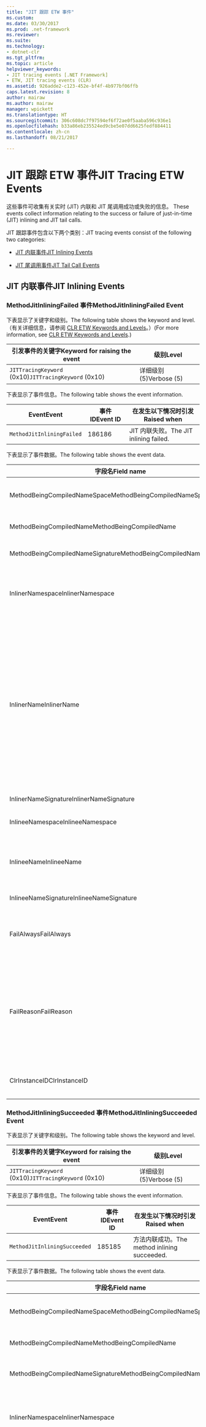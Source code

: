 ```yaml
---
title: "JIT 跟踪 ETW 事件"
ms.custom: 
ms.date: 03/30/2017
ms.prod: .net-framework
ms.reviewer: 
ms.suite: 
ms.technology:
- dotnet-clr
ms.tgt_pltfrm: 
ms.topic: article
helpviewer_keywords:
- JIT tracing events [.NET Framework]
- ETW, JIT tracing events (CLR)
ms.assetid: 926adde2-c123-452e-bf4f-4b977bf06ffb
caps.latest.revision: 8
author: mairaw
ms.author: mairaw
manager: wpickett
ms.translationtype: HT
ms.sourcegitcommit: 306c608dc7f97594ef6f72ae0f5aaba596c936e1
ms.openlocfilehash: b33a86eb235524ed9cbe5e07dd6625fedf884411
ms.contentlocale: zh-cn
ms.lasthandoff: 08/21/2017

---
```

# <a name="jit-tracing-etw-events"></a><span data-ttu-id="2fce1-102">JIT 跟踪 ETW 事件</span><span class="sxs-lookup"><span data-stu-id="2fce1-102">JIT Tracing ETW Events</span></span>
<span data-ttu-id="2fce1-103"><a name="top"></a> 这些事件可收集有关实时 (JIT) 内联和 JIT 尾调用成功或失败的信息。</span><span class="sxs-lookup"><span data-stu-id="2fce1-103"><a name="top"></a> These events collect information relating to the success or failure of just-in-time (JIT) inlining and JIT tail calls.</span></span>  
  
 <span data-ttu-id="2fce1-104">JIT 跟踪事件包含以下两个类别：</span><span class="sxs-lookup"><span data-stu-id="2fce1-104">JIT tracing events consist of the following two categories:</span></span>  
  
-   [<span data-ttu-id="2fce1-105">JIT 内联事件</span><span class="sxs-lookup"><span data-stu-id="2fce1-105">JIT Inlining Events</span></span>](#jit_inlining_events)  
  
-   [<span data-ttu-id="2fce1-106">JIT 尾调用事件</span><span class="sxs-lookup"><span data-stu-id="2fce1-106">JIT Tail Call Events</span></span>](#jit_tail_call_events)  
  
<a name="jit_inlining_events"></a>   
## <a name="jit-inlining-events"></a><span data-ttu-id="2fce1-107">JIT 内联事件</span><span class="sxs-lookup"><span data-stu-id="2fce1-107">JIT Inlining Events</span></span>  
  
### <a name="methodjitinliningfailed-event"></a><span data-ttu-id="2fce1-108">MethodJitInliningFailed 事件</span><span class="sxs-lookup"><span data-stu-id="2fce1-108">MethodJitInliningFailed Event</span></span>  
 <span data-ttu-id="2fce1-109">下表显示了关键字和级别。</span><span class="sxs-lookup"><span data-stu-id="2fce1-109">The following table shows the keyword and level.</span></span> <span data-ttu-id="2fce1-110">（有关详细信息，请参阅 [CLR ETW Keywords and Levels](../../../docs/framework/performance/clr-etw-keywords-and-levels.md)。）</span><span class="sxs-lookup"><span data-stu-id="2fce1-110">(For more information, see [CLR ETW Keywords and Levels](../../../docs/framework/performance/clr-etw-keywords-and-levels.md).)</span></span>  
  
|<span data-ttu-id="2fce1-111">引发事件的关键字</span><span class="sxs-lookup"><span data-stu-id="2fce1-111">Keyword for raising the event</span></span>|<span data-ttu-id="2fce1-112">级别</span><span class="sxs-lookup"><span data-stu-id="2fce1-112">Level</span></span>|  
|-----------------------------------|-----------|  
|<span data-ttu-id="2fce1-113">`JITTracingKeyword` (0x10)</span><span class="sxs-lookup"><span data-stu-id="2fce1-113">`JITTracingKeyword` (0x10)</span></span>|<span data-ttu-id="2fce1-114">详细级别 (5)</span><span class="sxs-lookup"><span data-stu-id="2fce1-114">Verbose (5)</span></span>|  
  
 <span data-ttu-id="2fce1-115">下表显示了事件信息。</span><span class="sxs-lookup"><span data-stu-id="2fce1-115">The following table shows the event information.</span></span>  
  
|<span data-ttu-id="2fce1-116">Event</span><span class="sxs-lookup"><span data-stu-id="2fce1-116">Event</span></span>|<span data-ttu-id="2fce1-117">事件 ID</span><span class="sxs-lookup"><span data-stu-id="2fce1-117">Event ID</span></span>|<span data-ttu-id="2fce1-118">在发生以下情况时引发</span><span class="sxs-lookup"><span data-stu-id="2fce1-118">Raised when</span></span>|  
|-----------|--------------|-----------------|  
|`MethodJitInliningFailed`|<span data-ttu-id="2fce1-119">186</span><span class="sxs-lookup"><span data-stu-id="2fce1-119">186</span></span>|<span data-ttu-id="2fce1-120">JIT 内联失败。</span><span class="sxs-lookup"><span data-stu-id="2fce1-120">The JIT inlining failed.</span></span>|  
  
 <span data-ttu-id="2fce1-121">下表显示了事件数据。</span><span class="sxs-lookup"><span data-stu-id="2fce1-121">The following table shows the event data.</span></span>  
  
|<span data-ttu-id="2fce1-122">字段名</span><span class="sxs-lookup"><span data-stu-id="2fce1-122">Field name</span></span>|<span data-ttu-id="2fce1-123">数据类型</span><span class="sxs-lookup"><span data-stu-id="2fce1-123">Data type</span></span>|<span data-ttu-id="2fce1-124">说明</span><span class="sxs-lookup"><span data-stu-id="2fce1-124">Description</span></span>|  
|----------------|---------------|-----------------|  
|<span data-ttu-id="2fce1-125">MethodBeingCompiledNameSpace</span><span class="sxs-lookup"><span data-stu-id="2fce1-125">MethodBeingCompiledNameSpace</span></span>|<span data-ttu-id="2fce1-126">win:UnicodeString</span><span class="sxs-lookup"><span data-stu-id="2fce1-126">win:UnicodeString</span></span>|<span data-ttu-id="2fce1-127">正在编译的方法的命名空间。</span><span class="sxs-lookup"><span data-stu-id="2fce1-127">Namespace of the method that is being compiled.</span></span>|  
|<span data-ttu-id="2fce1-128">MethodBeingCompiledName</span><span class="sxs-lookup"><span data-stu-id="2fce1-128">MethodBeingCompiledName</span></span>|<span data-ttu-id="2fce1-129">win:UnicodeString</span><span class="sxs-lookup"><span data-stu-id="2fce1-129">win:UnicodeString</span></span>|<span data-ttu-id="2fce1-130">正在编译的方法的名称。</span><span class="sxs-lookup"><span data-stu-id="2fce1-130">Name of the method that is being compiled.</span></span>|  
|<span data-ttu-id="2fce1-131">MethodBeingCompiledNameSignature</span><span class="sxs-lookup"><span data-stu-id="2fce1-131">MethodBeingCompiledNameSignature</span></span>|<span data-ttu-id="2fce1-132">win:UnicodeString</span><span class="sxs-lookup"><span data-stu-id="2fce1-132">win:UnicodeString</span></span>|<span data-ttu-id="2fce1-133">正在编译的方法的签名。</span><span class="sxs-lookup"><span data-stu-id="2fce1-133">Signature of the method that is being compiled.</span></span>|  
|<span data-ttu-id="2fce1-134">InlinerNamespace</span><span class="sxs-lookup"><span data-stu-id="2fce1-134">InlinerNamespace</span></span>|<span data-ttu-id="2fce1-135">win:UnicodeString</span><span class="sxs-lookup"><span data-stu-id="2fce1-135">win:UnicodeString</span></span>|<span data-ttu-id="2fce1-136">JIT 编译器正在尝试为其生成代码的方法的命名空间。</span><span class="sxs-lookup"><span data-stu-id="2fce1-136">The namespace of the method the JIT compiler is trying to generate code for.</span></span>|  
|<span data-ttu-id="2fce1-137">InlinerName</span><span class="sxs-lookup"><span data-stu-id="2fce1-137">InlinerName</span></span>|<span data-ttu-id="2fce1-138">win:UnicodeString</span><span class="sxs-lookup"><span data-stu-id="2fce1-138">win:UnicodeString</span></span>|<span data-ttu-id="2fce1-139">编译器正在尝试为其生成代码的方法的名称。</span><span class="sxs-lookup"><span data-stu-id="2fce1-139">The name of the method the compiler is attempting to generate code for.</span></span> <span data-ttu-id="2fce1-140">如果编译器正在尝试将代码内联到 `MethodBeingCompiledName` ，而不是生成对 `MethodBeingCompiledName` 的调用，则此名称可能会与 `InlinerName`不相同。</span><span class="sxs-lookup"><span data-stu-id="2fce1-140">This might not be the same as `MethodBeingCompiledName` if the compiler is attempting to inline code into `MethodBeingCompiledName` instead of generating a call to `InlinerName`.</span></span>|  
|<span data-ttu-id="2fce1-141">InlinerNameSignature</span><span class="sxs-lookup"><span data-stu-id="2fce1-141">InlinerNameSignature</span></span>|<span data-ttu-id="2fce1-142">win:UnicodeString</span><span class="sxs-lookup"><span data-stu-id="2fce1-142">win:UnicodeString</span></span>|<span data-ttu-id="2fce1-143">内联方的签名。</span><span class="sxs-lookup"><span data-stu-id="2fce1-143">The signature for the inliner.</span></span>|  
|<span data-ttu-id="2fce1-144">InlineeNamespace</span><span class="sxs-lookup"><span data-stu-id="2fce1-144">InlineeNamespace</span></span>|<span data-ttu-id="2fce1-145">win:UnicodeString</span><span class="sxs-lookup"><span data-stu-id="2fce1-145">win:UnicodeString</span></span>|<span data-ttu-id="2fce1-146">被内联方的命名空间。</span><span class="sxs-lookup"><span data-stu-id="2fce1-146">The namespace of the inlinee.</span></span>|  
|<span data-ttu-id="2fce1-147">InlineeName</span><span class="sxs-lookup"><span data-stu-id="2fce1-147">InlineeName</span></span>|<span data-ttu-id="2fce1-148">win:UnicodeString</span><span class="sxs-lookup"><span data-stu-id="2fce1-148">win:UnicodeString</span></span>|<span data-ttu-id="2fce1-149">编译器正在尝试内联的方法（不生成对此方法的调用）。</span><span class="sxs-lookup"><span data-stu-id="2fce1-149">The method the compiler is trying to inline (not generate a call to).</span></span>|  
|<span data-ttu-id="2fce1-150">InlineeNameSignature</span><span class="sxs-lookup"><span data-stu-id="2fce1-150">InlineeNameSignature</span></span>|<span data-ttu-id="2fce1-151">win:UnicodeString</span><span class="sxs-lookup"><span data-stu-id="2fce1-151">win:UnicodeString</span></span>|<span data-ttu-id="2fce1-152">被内联方的签名。</span><span class="sxs-lookup"><span data-stu-id="2fce1-152">The signature for the inlinee.</span></span>|  
|<span data-ttu-id="2fce1-153">FailAlways</span><span class="sxs-lookup"><span data-stu-id="2fce1-153">FailAlways</span></span>|<span data-ttu-id="2fce1-154">win:Boolean</span><span class="sxs-lookup"><span data-stu-id="2fce1-154">win:Boolean</span></span>|<span data-ttu-id="2fce1-155">提示 JIT 编译器针对被内联方的内联操作将始终失败。</span><span class="sxs-lookup"><span data-stu-id="2fce1-155">A hint to the JIT compiler that inlining will always fail for the inlinee.</span></span>|  
|<span data-ttu-id="2fce1-156">FailReason</span><span class="sxs-lookup"><span data-stu-id="2fce1-156">FailReason</span></span>|<span data-ttu-id="2fce1-157">win:UnicodeString</span><span class="sxs-lookup"><span data-stu-id="2fce1-157">win:UnicodeString</span></span>|<span data-ttu-id="2fce1-158">INLINE_NEVER 表示前一个内联尝试确定了内联操作因某些其他原因将永远不会成功；否则为任意形式的文本。</span><span class="sxs-lookup"><span data-stu-id="2fce1-158">INLINE_NEVER means a previous inlining attempt determined that inlining will never succeed for some other reason; otherwise, free-form text.</span></span>|  
|<span data-ttu-id="2fce1-159">ClrInstanceID</span><span class="sxs-lookup"><span data-stu-id="2fce1-159">ClrInstanceID</span></span>|<span data-ttu-id="2fce1-160">win:UnicodeString</span><span class="sxs-lookup"><span data-stu-id="2fce1-160">win:UnicodeString</span></span>|<span data-ttu-id="2fce1-161">CLR 或 CoreCLR 的实例的唯一 ID。</span><span class="sxs-lookup"><span data-stu-id="2fce1-161">Unique ID for the instance of CLR or CoreCLR.</span></span>|  
  
### <a name="methodjitinliningsucceeded-event"></a><span data-ttu-id="2fce1-162">MethodJitInliningSucceeded 事件</span><span class="sxs-lookup"><span data-stu-id="2fce1-162">MethodJitInliningSucceeded Event</span></span>  
 <span data-ttu-id="2fce1-163">下表显示了关键字和级别。</span><span class="sxs-lookup"><span data-stu-id="2fce1-163">The following table shows the keyword and level.</span></span>  
  
|<span data-ttu-id="2fce1-164">引发事件的关键字</span><span class="sxs-lookup"><span data-stu-id="2fce1-164">Keyword for raising the event</span></span>|<span data-ttu-id="2fce1-165">级别</span><span class="sxs-lookup"><span data-stu-id="2fce1-165">Level</span></span>|  
|-----------------------------------|-----------|  
|<span data-ttu-id="2fce1-166">`JITTracingKeyword` (0x10)</span><span class="sxs-lookup"><span data-stu-id="2fce1-166">`JITTracingKeyword` (0x10)</span></span>|<span data-ttu-id="2fce1-167">详细级别 (5)</span><span class="sxs-lookup"><span data-stu-id="2fce1-167">Verbose (5)</span></span>|  
  
 <span data-ttu-id="2fce1-168">下表显示了事件信息。</span><span class="sxs-lookup"><span data-stu-id="2fce1-168">The following table shows the event information.</span></span>  
  
|<span data-ttu-id="2fce1-169">Event</span><span class="sxs-lookup"><span data-stu-id="2fce1-169">Event</span></span>|<span data-ttu-id="2fce1-170">事件 ID</span><span class="sxs-lookup"><span data-stu-id="2fce1-170">Event ID</span></span>|<span data-ttu-id="2fce1-171">在发生以下情况时引发</span><span class="sxs-lookup"><span data-stu-id="2fce1-171">Raised when</span></span>|  
|-----------|--------------|-----------------|  
|`MethodJitInliningSucceeded`|<span data-ttu-id="2fce1-172">185</span><span class="sxs-lookup"><span data-stu-id="2fce1-172">185</span></span>|<span data-ttu-id="2fce1-173">方法内联成功。</span><span class="sxs-lookup"><span data-stu-id="2fce1-173">The method inlining succeeded.</span></span>|  
  
 <span data-ttu-id="2fce1-174">下表显示了事件数据。</span><span class="sxs-lookup"><span data-stu-id="2fce1-174">The following table shows the event data.</span></span>  
  
|<span data-ttu-id="2fce1-175">字段名</span><span class="sxs-lookup"><span data-stu-id="2fce1-175">Field name</span></span>|<span data-ttu-id="2fce1-176">数据类型</span><span class="sxs-lookup"><span data-stu-id="2fce1-176">Data type</span></span>|<span data-ttu-id="2fce1-177">说明</span><span class="sxs-lookup"><span data-stu-id="2fce1-177">Description</span></span>|  
|----------------|---------------|-----------------|  
|<span data-ttu-id="2fce1-178">MethodBeingCompiledNameSpace</span><span class="sxs-lookup"><span data-stu-id="2fce1-178">MethodBeingCompiledNameSpace</span></span>|<span data-ttu-id="2fce1-179">win:UnicodeString</span><span class="sxs-lookup"><span data-stu-id="2fce1-179">win:UnicodeString</span></span>|<span data-ttu-id="2fce1-180">正在编译的方法的命名空间。</span><span class="sxs-lookup"><span data-stu-id="2fce1-180">The namespace of the method that is being compiled.</span></span>|  
|<span data-ttu-id="2fce1-181">MethodBeingCompiledName</span><span class="sxs-lookup"><span data-stu-id="2fce1-181">MethodBeingCompiledName</span></span>|<span data-ttu-id="2fce1-182">win:UnicodeString</span><span class="sxs-lookup"><span data-stu-id="2fce1-182">win:UnicodeString</span></span>|<span data-ttu-id="2fce1-183">正在编译的方法的名称。</span><span class="sxs-lookup"><span data-stu-id="2fce1-183">The name of the method being that is compiled.</span></span>|  
|<span data-ttu-id="2fce1-184">MethodBeingCompiledNameSignature</span><span class="sxs-lookup"><span data-stu-id="2fce1-184">MethodBeingCompiledNameSignature</span></span>|<span data-ttu-id="2fce1-185">win:UnicodeString</span><span class="sxs-lookup"><span data-stu-id="2fce1-185">win:UnicodeString</span></span>|<span data-ttu-id="2fce1-186">正在编译的方法的签名。</span><span class="sxs-lookup"><span data-stu-id="2fce1-186">The signature of the method that is being compiled.</span></span>|  
|<span data-ttu-id="2fce1-187">InlinerNamespace</span><span class="sxs-lookup"><span data-stu-id="2fce1-187">InlinerNamespace</span></span>|<span data-ttu-id="2fce1-188">win:UnicodeString</span><span class="sxs-lookup"><span data-stu-id="2fce1-188">win:UnicodeString</span></span>|<span data-ttu-id="2fce1-189">JIT 编译器正在尝试为其生成代码的方法的命名空间。</span><span class="sxs-lookup"><span data-stu-id="2fce1-189">The namespace of the method the JIT compiler is attempting to generate code for.</span></span>|  
|<span data-ttu-id="2fce1-190">InlinerName</span><span class="sxs-lookup"><span data-stu-id="2fce1-190">InlinerName</span></span>|<span data-ttu-id="2fce1-191">win:UnicodeString</span><span class="sxs-lookup"><span data-stu-id="2fce1-191">win:UnicodeString</span></span>|<span data-ttu-id="2fce1-192">编译器正在尝试为其生成代码的方法的名称。</span><span class="sxs-lookup"><span data-stu-id="2fce1-192">The name of the method the compiler is attempting to generate code for.</span></span> <span data-ttu-id="2fce1-193">如果编译器正在尝试将代码内联到 `MethodBeingCompiledName` ，而不是生成对 `MethodBeingCompiledName` 的调用，则此名称可能会与 `InlinerName`不相同。</span><span class="sxs-lookup"><span data-stu-id="2fce1-193">This might not be the same as `MethodBeingCompiledName` if the compiler is attempting to inline code into `MethodBeingCompiledName` instead of generating a call to `InlinerName`.</span></span>|  
|<span data-ttu-id="2fce1-194">InlinerNameSignature</span><span class="sxs-lookup"><span data-stu-id="2fce1-194">InlinerNameSignature</span></span>|<span data-ttu-id="2fce1-195">win:UnicodeString</span><span class="sxs-lookup"><span data-stu-id="2fce1-195">win:UnicodeString</span></span>|<span data-ttu-id="2fce1-196">内联方的签名。</span><span class="sxs-lookup"><span data-stu-id="2fce1-196">The signature for the inliner.</span></span>|  
|<span data-ttu-id="2fce1-197">InlineeNamespace</span><span class="sxs-lookup"><span data-stu-id="2fce1-197">InlineeNamespace</span></span>|<span data-ttu-id="2fce1-198">win:UnicodeString</span><span class="sxs-lookup"><span data-stu-id="2fce1-198">win:UnicodeString</span></span>|<span data-ttu-id="2fce1-199">被内联方的命名空间。</span><span class="sxs-lookup"><span data-stu-id="2fce1-199">The namespace of the inlinee.</span></span>|  
|<span data-ttu-id="2fce1-200">InlineeName</span><span class="sxs-lookup"><span data-stu-id="2fce1-200">InlineeName</span></span>|<span data-ttu-id="2fce1-201">win:UnicodeString</span><span class="sxs-lookup"><span data-stu-id="2fce1-201">win:UnicodeString</span></span>|<span data-ttu-id="2fce1-202">编译器正在尝试内联的方法（不生成对此方法的调用）。</span><span class="sxs-lookup"><span data-stu-id="2fce1-202">The method the compiler is trying to inline (not generate a call to).</span></span>|  
|<span data-ttu-id="2fce1-203">InlineeNameSignature</span><span class="sxs-lookup"><span data-stu-id="2fce1-203">InlineeNameSignature</span></span>|<span data-ttu-id="2fce1-204">win:UnicodeString</span><span class="sxs-lookup"><span data-stu-id="2fce1-204">win:UnicodeString</span></span>|<span data-ttu-id="2fce1-205">被内联方的签名。</span><span class="sxs-lookup"><span data-stu-id="2fce1-205">The signature for the inlinee.</span></span>|  
|<span data-ttu-id="2fce1-206">ClrInstanceID</span><span class="sxs-lookup"><span data-stu-id="2fce1-206">ClrInstanceID</span></span>|<span data-ttu-id="2fce1-207">win:UInt16</span><span class="sxs-lookup"><span data-stu-id="2fce1-207">win:UInt16</span></span>|<span data-ttu-id="2fce1-208">CLR 或 CoreCLR 的实例的唯一 ID。</span><span class="sxs-lookup"><span data-stu-id="2fce1-208">Unique ID for the instance of CLR or CoreCLR.</span></span>|  
  
 [<span data-ttu-id="2fce1-209">返回页首</span><span class="sxs-lookup"><span data-stu-id="2fce1-209">Back to top</span></span>](#top)  
  
<a name="jit_tail_call_events"></a>   
## <a name="jit-tail-call-events"></a><span data-ttu-id="2fce1-210">JIT 尾调用事件</span><span class="sxs-lookup"><span data-stu-id="2fce1-210">JIT Tail Call Events</span></span>  
  
### <a name="methodjittailcallfailed-event"></a><span data-ttu-id="2fce1-211">MethodJITTailCallFailed 事件</span><span class="sxs-lookup"><span data-stu-id="2fce1-211">MethodJITTailCallFailed Event</span></span>  
 <span data-ttu-id="2fce1-212">下表显示了关键字和级别。</span><span class="sxs-lookup"><span data-stu-id="2fce1-212">The following table shows the keyword and level.</span></span>  
  
|<span data-ttu-id="2fce1-213">引发事件的关键字</span><span class="sxs-lookup"><span data-stu-id="2fce1-213">Keyword for raising the event</span></span>|<span data-ttu-id="2fce1-214">级别</span><span class="sxs-lookup"><span data-stu-id="2fce1-214">Level</span></span>|  
|-----------------------------------|-----------|  
|<span data-ttu-id="2fce1-215">`JITTracingKeyword` (0x10)</span><span class="sxs-lookup"><span data-stu-id="2fce1-215">`JITTracingKeyword` (0x10)</span></span>|<span data-ttu-id="2fce1-216">详细级别 (5)</span><span class="sxs-lookup"><span data-stu-id="2fce1-216">Verbose (5)</span></span>|  
  
 <span data-ttu-id="2fce1-217">下表显示了事件信息。</span><span class="sxs-lookup"><span data-stu-id="2fce1-217">The following table shows the event information.</span></span>  
  
|<span data-ttu-id="2fce1-218">Event</span><span class="sxs-lookup"><span data-stu-id="2fce1-218">Event</span></span>|<span data-ttu-id="2fce1-219">事件 ID</span><span class="sxs-lookup"><span data-stu-id="2fce1-219">Event ID</span></span>|<span data-ttu-id="2fce1-220">在发生以下情况时引发</span><span class="sxs-lookup"><span data-stu-id="2fce1-220">Raised when</span></span>|  
|-----------|--------------|-----------------|  
|`MethodJitTailCallFailed`|<span data-ttu-id="2fce1-221">189</span><span class="sxs-lookup"><span data-stu-id="2fce1-221">189</span></span>|<span data-ttu-id="2fce1-222">方法尾调用失败。</span><span class="sxs-lookup"><span data-stu-id="2fce1-222">The method tail call failed.</span></span>|  
  
 <span data-ttu-id="2fce1-223">下表显示了事件数据。</span><span class="sxs-lookup"><span data-stu-id="2fce1-223">The following table shows the event data.</span></span>  
  
|<span data-ttu-id="2fce1-224">字段名</span><span class="sxs-lookup"><span data-stu-id="2fce1-224">Field name</span></span>|<span data-ttu-id="2fce1-225">数据类型</span><span class="sxs-lookup"><span data-stu-id="2fce1-225">Data type</span></span>|<span data-ttu-id="2fce1-226">说明</span><span class="sxs-lookup"><span data-stu-id="2fce1-226">Description</span></span>|  
|----------------|---------------|-----------------|  
|<span data-ttu-id="2fce1-227">MethodBeingCompiledNameSpace</span><span class="sxs-lookup"><span data-stu-id="2fce1-227">MethodBeingCompiledNameSpace</span></span>|<span data-ttu-id="2fce1-228">win:UnicodeString</span><span class="sxs-lookup"><span data-stu-id="2fce1-228">win:UnicodeString</span></span>|<span data-ttu-id="2fce1-229">正在编译的方法的命名空间。</span><span class="sxs-lookup"><span data-stu-id="2fce1-229">Namespace of the method that is being compiled.</span></span>|  
|<span data-ttu-id="2fce1-230">MethodBeingCompiledName</span><span class="sxs-lookup"><span data-stu-id="2fce1-230">MethodBeingCompiledName</span></span>|<span data-ttu-id="2fce1-231">win:UnicodeString</span><span class="sxs-lookup"><span data-stu-id="2fce1-231">win:UnicodeString</span></span>|<span data-ttu-id="2fce1-232">正在编译的方法的名称。</span><span class="sxs-lookup"><span data-stu-id="2fce1-232">Name of the method that is being compiled.</span></span>|  
|<span data-ttu-id="2fce1-233">MethodBeingCompiledNameSignature</span><span class="sxs-lookup"><span data-stu-id="2fce1-233">MethodBeingCompiledNameSignature</span></span>|<span data-ttu-id="2fce1-234">win:UnicodeString</span><span class="sxs-lookup"><span data-stu-id="2fce1-234">win:UnicodeString</span></span>|<span data-ttu-id="2fce1-235">正在编译的方法的签名。</span><span class="sxs-lookup"><span data-stu-id="2fce1-235">Signature of the method that is being compiled.</span></span>|  
|<span data-ttu-id="2fce1-236">CallerNamespace</span><span class="sxs-lookup"><span data-stu-id="2fce1-236">CallerNamespace</span></span>|<span data-ttu-id="2fce1-237">win:UnicodeString</span><span class="sxs-lookup"><span data-stu-id="2fce1-237">win:UnicodeString</span></span>|<span data-ttu-id="2fce1-238">JIT 编译器正在尝试为其生成代码的方法的命名空间。</span><span class="sxs-lookup"><span data-stu-id="2fce1-238">The namespace of the method the JIT compiler is attempting to generate code for.</span></span>|  
|<span data-ttu-id="2fce1-239">CallerName</span><span class="sxs-lookup"><span data-stu-id="2fce1-239">CallerName</span></span>|<span data-ttu-id="2fce1-240">win:UnicodeString</span><span class="sxs-lookup"><span data-stu-id="2fce1-240">win:UnicodeString</span></span>|<span data-ttu-id="2fce1-241">编译器正在尝试为其生成代码的方法的名称。</span><span class="sxs-lookup"><span data-stu-id="2fce1-241">The name of the method the compiler is attempting to generate code for.</span></span>|  
|<span data-ttu-id="2fce1-242">CallerNameSignature</span><span class="sxs-lookup"><span data-stu-id="2fce1-242">CallerNameSignature</span></span>|<span data-ttu-id="2fce1-243">win:UnicodeString</span><span class="sxs-lookup"><span data-stu-id="2fce1-243">win:UnicodeString</span></span>|<span data-ttu-id="2fce1-244">调用方的签名。</span><span class="sxs-lookup"><span data-stu-id="2fce1-244">The signature for the caller.</span></span>|  
|<span data-ttu-id="2fce1-245">CalleeNamespace</span><span class="sxs-lookup"><span data-stu-id="2fce1-245">CalleeNamespace</span></span>|<span data-ttu-id="2fce1-246">win:UnicodeString</span><span class="sxs-lookup"><span data-stu-id="2fce1-246">win:UnicodeString</span></span>|<span data-ttu-id="2fce1-247">被调用方的命名空间。</span><span class="sxs-lookup"><span data-stu-id="2fce1-247">The namespace of the callee.</span></span>|  
|<span data-ttu-id="2fce1-248">CalleeName</span><span class="sxs-lookup"><span data-stu-id="2fce1-248">CalleeName</span></span>|<span data-ttu-id="2fce1-249">win:UnicodeString</span><span class="sxs-lookup"><span data-stu-id="2fce1-249">win:UnicodeString</span></span>|<span data-ttu-id="2fce1-250">编译器正在尝试尾调用的方法（不生成对此方法的调用）。</span><span class="sxs-lookup"><span data-stu-id="2fce1-250">The method the compiler is trying to tail call (not generate a call to).</span></span>|  
|<span data-ttu-id="2fce1-251">CalleeNameSignature</span><span class="sxs-lookup"><span data-stu-id="2fce1-251">CalleeNameSignature</span></span>|<span data-ttu-id="2fce1-252">win:UnicodeString</span><span class="sxs-lookup"><span data-stu-id="2fce1-252">win:UnicodeString</span></span>|<span data-ttu-id="2fce1-253">被调用方的签名。</span><span class="sxs-lookup"><span data-stu-id="2fce1-253">The signature for the callee.</span></span>|  
|<span data-ttu-id="2fce1-254">TailPrefix</span><span class="sxs-lookup"><span data-stu-id="2fce1-254">TailPrefix</span></span>|<span data-ttu-id="2fce1-255">win:Boolean</span><span class="sxs-lookup"><span data-stu-id="2fce1-255">win:Boolean</span></span>|<span data-ttu-id="2fce1-256">尾调用的前缀</span><span class="sxs-lookup"><span data-stu-id="2fce1-256">The prefix for the tail call</span></span>|  
|<span data-ttu-id="2fce1-257">FailReason</span><span class="sxs-lookup"><span data-stu-id="2fce1-257">FailReason</span></span>|<span data-ttu-id="2fce1-258">win:UnicodeString</span><span class="sxs-lookup"><span data-stu-id="2fce1-258">win:UnicodeString</span></span>|<span data-ttu-id="2fce1-259">尾调用失败的原因。</span><span class="sxs-lookup"><span data-stu-id="2fce1-259">The reason the tail call failed.</span></span>|  
|<span data-ttu-id="2fce1-260">ClrInstanceID</span><span class="sxs-lookup"><span data-stu-id="2fce1-260">ClrInstanceID</span></span>|<span data-ttu-id="2fce1-261">win:UInt16</span><span class="sxs-lookup"><span data-stu-id="2fce1-261">win:UInt16</span></span>|<span data-ttu-id="2fce1-262">CLR 或 CoreCLR 的实例的唯一 ID。</span><span class="sxs-lookup"><span data-stu-id="2fce1-262">Unique ID for the instance of CLR or CoreCLR.</span></span>|  
  
### <a name="methodjittailcallsucceeded-event"></a><span data-ttu-id="2fce1-263">MethodJITTailCallSucceeded 事件</span><span class="sxs-lookup"><span data-stu-id="2fce1-263">MethodJITTailCallSucceeded Event</span></span>  
 <span data-ttu-id="2fce1-264">下表显示了关键字和级别。</span><span class="sxs-lookup"><span data-stu-id="2fce1-264">The following table shows the keyword and level.</span></span>  
  
|<span data-ttu-id="2fce1-265">引发事件的关键字</span><span class="sxs-lookup"><span data-stu-id="2fce1-265">Keyword for raising the event</span></span>|<span data-ttu-id="2fce1-266">级别</span><span class="sxs-lookup"><span data-stu-id="2fce1-266">Level</span></span>|  
|-----------------------------------|-----------|  
|<span data-ttu-id="2fce1-267">`JITTracingKeyword` (0x10)</span><span class="sxs-lookup"><span data-stu-id="2fce1-267">`JITTracingKeyword` (0x10)</span></span>|<span data-ttu-id="2fce1-268">详细级别 (5)</span><span class="sxs-lookup"><span data-stu-id="2fce1-268">Verbose (5)</span></span>|  
  
 <span data-ttu-id="2fce1-269">下表显示了事件信息。</span><span class="sxs-lookup"><span data-stu-id="2fce1-269">The following table shows the event information.</span></span>  
  
|<span data-ttu-id="2fce1-270">Event</span><span class="sxs-lookup"><span data-stu-id="2fce1-270">Event</span></span>|<span data-ttu-id="2fce1-271">事件 ID</span><span class="sxs-lookup"><span data-stu-id="2fce1-271">Event ID</span></span>|<span data-ttu-id="2fce1-272">在发生以下情况时引发</span><span class="sxs-lookup"><span data-stu-id="2fce1-272">Raised when</span></span>|  
|-----------|--------------|-----------------|  
|`MethodJitTailCallSucceeded`|<span data-ttu-id="2fce1-273">188</span><span class="sxs-lookup"><span data-stu-id="2fce1-273">188</span></span>|<span data-ttu-id="2fce1-274">方法尾调用成功。</span><span class="sxs-lookup"><span data-stu-id="2fce1-274">The method tail call succeeded.</span></span>|  
  
 <span data-ttu-id="2fce1-275">下表显示了事件数据。</span><span class="sxs-lookup"><span data-stu-id="2fce1-275">The following table shows the event data.</span></span>  
  
|<span data-ttu-id="2fce1-276">字段名</span><span class="sxs-lookup"><span data-stu-id="2fce1-276">Field name</span></span>|<span data-ttu-id="2fce1-277">数据类型</span><span class="sxs-lookup"><span data-stu-id="2fce1-277">Data type</span></span>|<span data-ttu-id="2fce1-278">说明</span><span class="sxs-lookup"><span data-stu-id="2fce1-278">Description</span></span>|  
|----------------|---------------|-----------------|  
|<span data-ttu-id="2fce1-279">MethodBeingCompiledNameSpace</span><span class="sxs-lookup"><span data-stu-id="2fce1-279">MethodBeingCompiledNameSpace</span></span>|<span data-ttu-id="2fce1-280">win:UnicodeString</span><span class="sxs-lookup"><span data-stu-id="2fce1-280">win:UnicodeString</span></span>|<span data-ttu-id="2fce1-281">正在编译的方法的命名空间。</span><span class="sxs-lookup"><span data-stu-id="2fce1-281">Namespace of the method that is being compiled.</span></span>|  
|<span data-ttu-id="2fce1-282">MethodBeingCompiledName</span><span class="sxs-lookup"><span data-stu-id="2fce1-282">MethodBeingCompiledName</span></span>|<span data-ttu-id="2fce1-283">win:UnicodeString</span><span class="sxs-lookup"><span data-stu-id="2fce1-283">win:UnicodeString</span></span>|<span data-ttu-id="2fce1-284">正在编译的方法的名称。</span><span class="sxs-lookup"><span data-stu-id="2fce1-284">Name of the method that is being compiled.</span></span>|  
|<span data-ttu-id="2fce1-285">MethodBeingCompiledNameSignature</span><span class="sxs-lookup"><span data-stu-id="2fce1-285">MethodBeingCompiledNameSignature</span></span>|<span data-ttu-id="2fce1-286">win:UnicodeString</span><span class="sxs-lookup"><span data-stu-id="2fce1-286">win:UnicodeString</span></span>|<span data-ttu-id="2fce1-287">正在编译的方法的签名。</span><span class="sxs-lookup"><span data-stu-id="2fce1-287">Signature of the method that is being compiled.</span></span>|  
|<span data-ttu-id="2fce1-288">CallerNamespace</span><span class="sxs-lookup"><span data-stu-id="2fce1-288">CallerNamespace</span></span>|<span data-ttu-id="2fce1-289">win:UnicodeString</span><span class="sxs-lookup"><span data-stu-id="2fce1-289">win:UnicodeString</span></span>|<span data-ttu-id="2fce1-290">JIT 编译器正在尝试为其生成代码的方法的命名空间。</span><span class="sxs-lookup"><span data-stu-id="2fce1-290">The namespace of the method the JIT compiler is attempting to generate code for.</span></span>|  
|<span data-ttu-id="2fce1-291">CallerName</span><span class="sxs-lookup"><span data-stu-id="2fce1-291">CallerName</span></span>|<span data-ttu-id="2fce1-292">win:UnicodeString</span><span class="sxs-lookup"><span data-stu-id="2fce1-292">win:UnicodeString</span></span>|<span data-ttu-id="2fce1-293">编译器正在尝试为其生成代码的方法的名称。</span><span class="sxs-lookup"><span data-stu-id="2fce1-293">The name of the method the compiler is attempting to generate code for.</span></span>|  
|<span data-ttu-id="2fce1-294">CallerNameSignature</span><span class="sxs-lookup"><span data-stu-id="2fce1-294">CallerNameSignature</span></span>|<span data-ttu-id="2fce1-295">win:UnicodeString</span><span class="sxs-lookup"><span data-stu-id="2fce1-295">win:UnicodeString</span></span>|<span data-ttu-id="2fce1-296">调用方的签名。</span><span class="sxs-lookup"><span data-stu-id="2fce1-296">The signature for the caller.</span></span>|  
|<span data-ttu-id="2fce1-297">CalleeNamespace</span><span class="sxs-lookup"><span data-stu-id="2fce1-297">CalleeNamespace</span></span>|<span data-ttu-id="2fce1-298">win:UnicodeString</span><span class="sxs-lookup"><span data-stu-id="2fce1-298">win:UnicodeString</span></span>|<span data-ttu-id="2fce1-299">被调用方的命名空间。</span><span class="sxs-lookup"><span data-stu-id="2fce1-299">The namespace of the callee.</span></span>|  
|<span data-ttu-id="2fce1-300">CalleeName</span><span class="sxs-lookup"><span data-stu-id="2fce1-300">CalleeName</span></span>|<span data-ttu-id="2fce1-301">win:UnicodeString</span><span class="sxs-lookup"><span data-stu-id="2fce1-301">win:UnicodeString</span></span>|<span data-ttu-id="2fce1-302">编译器正在尝试尾调用的方法（不生成对此方法的调用）。</span><span class="sxs-lookup"><span data-stu-id="2fce1-302">The method the compiler is trying to tail call (not generate a call to).</span></span>|  
|<span data-ttu-id="2fce1-303">CalleeNameSignature</span><span class="sxs-lookup"><span data-stu-id="2fce1-303">CalleeNameSignature</span></span>|<span data-ttu-id="2fce1-304">win:UnicodeString</span><span class="sxs-lookup"><span data-stu-id="2fce1-304">win:UnicodeString</span></span>|<span data-ttu-id="2fce1-305">被调用方的签名。</span><span class="sxs-lookup"><span data-stu-id="2fce1-305">The signature for the callee.</span></span>|  
|<span data-ttu-id="2fce1-306">TailPrefix</span><span class="sxs-lookup"><span data-stu-id="2fce1-306">TailPrefix</span></span>|<span data-ttu-id="2fce1-307">win:Boolean</span><span class="sxs-lookup"><span data-stu-id="2fce1-307">win:Boolean</span></span>|<span data-ttu-id="2fce1-308">尾调用的前缀。</span><span class="sxs-lookup"><span data-stu-id="2fce1-308">The prefix for the tail call.</span></span>|  
|<span data-ttu-id="2fce1-309">TailCallType</span><span class="sxs-lookup"><span data-stu-id="2fce1-309">TailCallType</span></span>|<span data-ttu-id="2fce1-310">win:UnicodeString</span><span class="sxs-lookup"><span data-stu-id="2fce1-310">win:UnicodeString</span></span>|<span data-ttu-id="2fce1-311">尾调用的类型。</span><span class="sxs-lookup"><span data-stu-id="2fce1-311">The type of the tail call.</span></span>|  
|<span data-ttu-id="2fce1-312">ClrInstanceID</span><span class="sxs-lookup"><span data-stu-id="2fce1-312">ClrInstanceID</span></span>|<span data-ttu-id="2fce1-313">win:UInt16</span><span class="sxs-lookup"><span data-stu-id="2fce1-313">win:UInt16</span></span>|<span data-ttu-id="2fce1-314">CLR 或 CoreCLR 的实例的唯一 ID。</span><span class="sxs-lookup"><span data-stu-id="2fce1-314">Unique ID for the instance of CLR or CoreCLR.</span></span>|  
  
## <a name="see-also"></a><span data-ttu-id="2fce1-315">另请参阅</span><span class="sxs-lookup"><span data-stu-id="2fce1-315">See Also</span></span>  
 [<span data-ttu-id="2fce1-316">CLR ETW 事件</span><span class="sxs-lookup"><span data-stu-id="2fce1-316">CLR ETW Events</span></span>](../../../docs/framework/performance/clr-etw-events.md)

